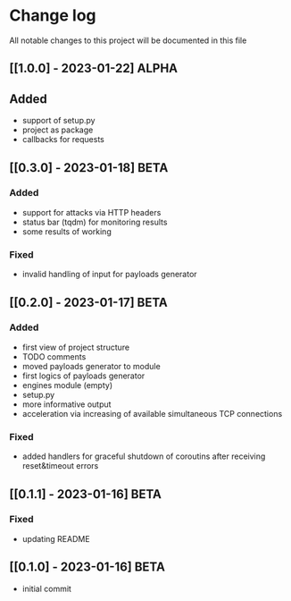 # Change log
All notable changes to this project will be documented in this file

## [[1.0.0] - 2023-01-22] ALPHA
## Added
- support of setup.py
- project as package
- callbacks for requests

## [[0.3.0] - 2023-01-18] BETA
### Added
- support for attacks via HTTP headers
- status bar (tqdm) for monitoring results
- some results of working
### Fixed
- invalid handling of input for payloads generator

## [[0.2.0] - 2023-01-17] BETA
### Added
- first view of project structure
- TODO comments
- moved payloads generator to module
- first logics of payloads generator
- engines module (empty)
- setup.py
- more informative output
- acceleration via increasing of available simultaneous TCP connections
### Fixed
- added handlers for graceful shutdown of coroutins after receiving reset&timeout errors

## [[0.1.1] - 2023-01-16] BETA
### Fixed
- updating README

## [[0.1.0] - 2023-01-16] BETA
- initial commit